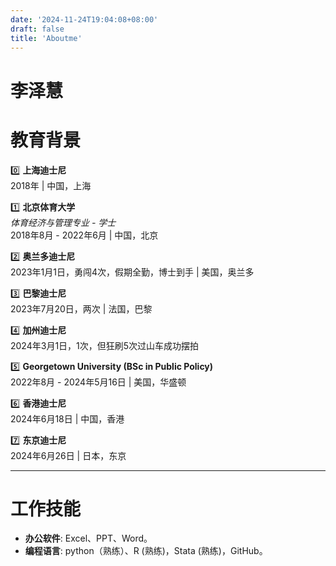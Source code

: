 ```yaml
---
date: '2024-11-24T19:04:08+08:00'
draft: false
title: 'Aboutme'
---
```


# 李泽慧

# 教育背景
0️⃣ **上海迪士尼**  
2018年 | 中国，上海  

1️⃣ **北京体育大学**  
*体育经济与管理专业 - 学士*  
2018年8月 - 2022年6月 | 中国，北京  

2️⃣ **奥兰多迪士尼**  
2023年1月1日，勇闯4次，假期全勤，博士到手 | 美国，奥兰多  

3️⃣ **巴黎迪士尼**  
2023年7月20日，两次 | 法国，巴黎  

4️⃣ **加州迪士尼**  
2024年3月1日，1次，但狂刷5次过山车成功摆拍  

5️⃣ **Georgetown University (BSc in Public Policy)**  
2022年8月 - 2024年5月16日 | 美国，华盛顿  

6️⃣ **香港迪士尼**  
2024年6月18日 | 中国，香港  

7️⃣ **东京迪士尼**  
2024年6月26日 | 日本，东京  

---

# 工作技能
  
- **办公软件**: Excel、PPT、Word。  
- **编程语言**: python（熟练）、R (熟练)，Stata (熟练)，GitHub。

